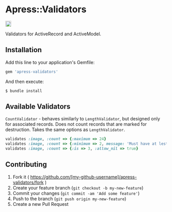 # Apress::Validators
<a href="http://dolly.railsc.ru/projects/136/builds/latest/?ref=master">
  <img src="http://dolly.railsc.ru/badges/abak-press/apress-validators/master" height="18">
</a>

Validators for ActiveRecord and ActiveModel.

## Installation

Add this line to your application's Gemfile:

```ruby
gem 'apress-validators'
```

And then execute:

    $ bundle install

## Available Validators

`CountValidator` - behaves similarly to `LengthValidator`, but designed only for associated records. Does not count records
that are marked for destruction. Takes the same options as `LengthValidator`.
```ruby
validates :image, :count => {:maximum => 24}
validates :image, :count => {:minimum => 2, message: 'Must have at lest 2 images'}
validates :image, :count => {:is => 3, :allow_nil => true}
```

## Contributing

1. Fork it ( https://github.com/[my-github-username]/apress-validators/fork )
2. Create your feature branch (`git checkout -b my-new-feature`)
3. Commit your changes (`git commit -am 'Add some feature'`)
4. Push to the branch (`git push origin my-new-feature`)
5. Create a new Pull Request
